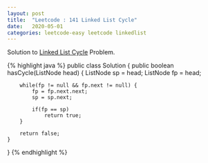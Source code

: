 ```yaml
---
layout: post
title:  "Leetcode : 141 Linked List Cycle"
date:   2020-05-01
categories: leetcode-easy leetcode linkedlist
---
```


Solution to [Linked List Cycle][leetcode] Problem.

{% highlight java %}
public class Solution {
    public boolean hasCycle(ListNode head) {
        ListNode sp = head;
        ListNode fp = head;
        
        while(fp != null && fp.next != null) {
            fp = fp.next.next;
            sp = sp.next;
            
            if(fp == sp)
                return true;
        }
        
        return false;
    }
}
{% endhighlight %}

[leetcode]: https://leetcode.com/problems/linked-list-cycle/
